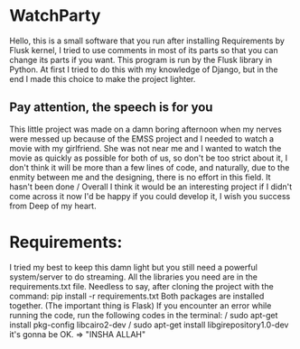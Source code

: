 # WatchParty
Hello, this is a small software that you run after installing Requirements by Flusk kernel, I tried to use comments in most of its parts so that you can change its parts if you want. This program is run by the Flusk library in Python. At first I tried to do this with my knowledge of Django, but in the end I made this choice to make the project lighter.

## Pay attention, the speech is for you
This little project was made on a damn boring afternoon when my nerves were messed up because of the EMSS project and I needed to watch a movie with my girlfriend. She was not near me and I wanted to watch the movie as quickly as possible for both of us, so don't be too strict about it, I don't think it will be more than a few lines of code, and naturally, due to the enmity between me and the designing, there is no effort in this field. It hasn't been done / Overall I think it would be an interesting project if I didn't come across it now I'd be happy if you could develop it, I wish you success from Deep of my heart.

# Requirements:
I tried my best to keep this damn light but you still need a powerful system/server to do streaming. All the libraries you need are in the requirements.txt file.
Needless to say, after cloning the project with the command: pip install -r requirements.txt
Both packages are installed together. (The important thing is Flask)
If you encounter an error while running the code, run the following codes in the terminal:
/ sudo apt-get install pkg-config libcairo2-dev
/ sudo apt-get install libgirepository1.0-dev
it's gonna be OK. => "INSHA ALLAH"
